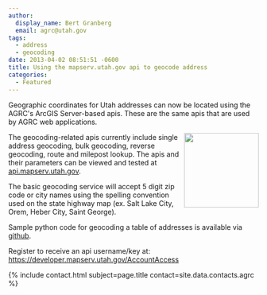 ```yaml
---
author:
  display_name: Bert Granberg
  email: agrc@utah.gov
tags:
  - address
  - geocoding
date: 2013-04-02 08:51:51 -0600
title: Using the mapserv.utah.gov api to geocode address
categories:
  - Featured
---
```

<p>Geographic coordinates for Utah addresses can now be located using the AGRC's ArcGIS Server-based apis. These are the same apis that are used by AGRC web applications.
<div style="float:right"><a href="https://api.mapserv.utah.gov"><img src="{{ "/images/agrcapiexplorer-150x150.png" | prepend: site.baseurl }}" alt="" title="agrcapiexplorer" width="150" height="150"/></a></div>
<p>The geocoding-related apis currently include single address geocoding, bulk geocoding, reverse geocoding, route and milepost lookup. The apis and their parameters can be viewed and tested at <a href="https://api.mapserv.utah.gov">api.mapserv.utah.gov</a>.</p>
<p>The basic geocoding service will accept 5 digit zip code or city names using the spelling convention used on the state highway map (ex. Salt Lake City, Orem, Heber City, Saint George).</p>
<p>Sample python code for geocoding a table of addresses is available via <a href="https://gist.github.com/BGranberg/5272025">github</a>.</p>
<p>Register to receive an api username/key at: <a href="https://developer.mapserv.utah.gov/AccountAccess">https://developer.mapserv.utah.gov/AccountAccess</a></p>
<p>{% include contact.html subject=page.title contact=site.data.contacts.agrc %}</p>
